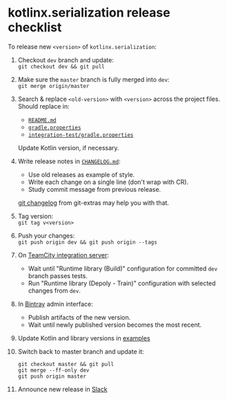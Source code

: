 # kotlinx.serialization release checklist

To release new `<version>` of `kotlinx.serialization`:

1. Checkout `dev` branch and update:<br>
   `git checkout dev && git pull`

3. Make sure the `master` branch is fully merged into `dev`:<br>
    `git merge origin/master`

4. Search & replace `<old-version>` with `<version>` across the project files. Should replace in:
   * [`README.md`](README.md)
   * [`gradle.properties`](gradle.properties)
   * [`integration-test/gradle.properties`](integration-test/gradle.properties)

   Update Kotlin version, if necessary.

5. Write release notes in [`CHANGELOG.md`](CHANGELOG.md):
   * Use old releases as example of style.
   * Write each change on a single line (don't wrap with CR).
   * Study commit message from previous release.

    [git changelog](https://github.com/tj/git-extras/blob/master/Commands.md#git-changelog) from git-extras may help you with that.

6. Tag version:<br>
    `git tag v<version>`

8. Push your changes:<br>
   `git push origin dev && git push origin --tags`

1. On [TeamCity integration server](https://teamcity.jetbrains.com/project.html?projectId=KotlinTools_KotlinxSerialization&tab=projectOverview):
   * Wait until "Runtime library (Build)" configuration for committed `dev` branch passes tests.
   * Run "Runtime library (Depoly - Train)" configuration with selected changes from `dev`.

4. In [Bintray](https://bintray.com/kotlin/kotlinx/kotlinx.serialization.runtime) admin interface:
   * Publish artifacts of the new version.
   * Wait until newly published version becomes the most recent.

6. Update Kotlin and library versions  in [examples](examples/gradle.properties)

1. Switch back to master branch and update it:<br>
   ```
   git checkout master && git pull
   git merge --ff-only dev
   git push origin master
   ```

5. Announce new release in [Slack](https://kotlinlang.slack.com)